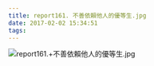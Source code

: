 ```yaml
---
title: report161. 不善依賴他人的優等生.jpg
date: 2017-02-02 15:34:51
tags:
---
```

![report161.+不善依賴他人的優等生.jpg](https://i.loli.net/2017/12/25/5a40aa6116623.jpg)
